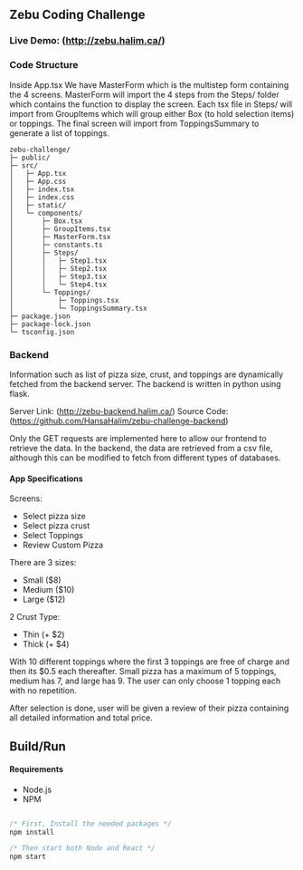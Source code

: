 ## Zebu Coding Challenge

### Live Demo: (http://zebu.halim.ca/)

### Code Structure

Inside App.tsx We have MasterForm which is the multistep form containing the 4 screens.
MasterForm will import the 4 steps from the Steps/ folder which contains the function to display the screen.
Each tsx file in Steps/ will import from GroupItems which will group either Box (to hold selection items) or toppings.
The final screen will import from ToppingsSummary to generate a list of toppings.

```text
zebu-challenge/
├─ public/
├─ src/
│   ├─ App.tsx
│   ├─ App.css
│   ├─ index.tsx
│   ├─ index.css
│   ├─ static/
│   └─ components/
│       ├─ Box.tsx
│       ├─ GroupItems.tsx
│       ├─ MasterForm.tsx
│       ├─ constants.ts
│       ├─ Steps/
│       │   ├─ Step1.tsx
│       │   ├─ Step2.tsx
│       │   ├─ Step3.tsx
│       │   └─ Step4.tsx
│       └─ Toppings/
│           ├─ Toppings.tsx
│           └─ ToppingsSummary.tsx       
├─ package.json
├─ package-lock.json
└─ tsconfig.json
```

### Backend
Information such as list of pizza size, crust, and toppings are dynamically fetched from the backend server.
The backend is written in python using flask.

Server Link: (http://zebu-backend.halim.ca/)
Source Code: (https://github.com/HansaHalim/zebu-challenge-backend)

Only the GET requests are implemented here to allow our frontend to retrieve the data. In the backend, the data are
retrieved from a csv file, although this can be modified to fetch from different types of databases.

#### App Specifications

Screens:
- Select pizza size
- Select pizza crust
- Select Toppings
- Review Custom Pizza

There are 3 sizes:
- Small ($8)
- Medium ($10)
- Large ($12)

2 Crust Type:
- Thin (+ $2)
- Thick (+ $4)

With 10 different toppings where the first 3 toppings are free of charge and then its $0.5 each thereafter. Small pizza has a maximum of 
5 toppings, medium has 7, and large has 9. The user can only choose 1 topping each with no repetition.

After selection is done, user will be given a review of their pizza containing all detailed information and total price.

## Build/Run

#### Requirements

- Node.js
- NPM

```javascript

/* First, Install the needed packages */
npm install

/* Then start both Node and React */
npm start

```